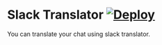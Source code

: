 # Slack Translator [![Deploy](https://www.herokucdn.com/deploy/button.svg)](https://heroku.com/deploy)

You can translate your chat using slack translator.
